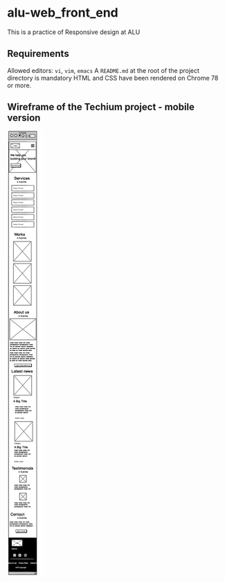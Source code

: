 # alu-web_front_end

This is a practice of Responsive design at ALU

## Requirements

Allowed editors: `vi`, `vim`, `emacs`
A `README.md` at the root of the project directory is mandatory
HTML and CSS have been rendered on Chrome 78 or more.

## Wireframe of the Techium project - mobile version

![Project Wireframe](./responsive_design/images/Techium-project-mobile-version.png)
